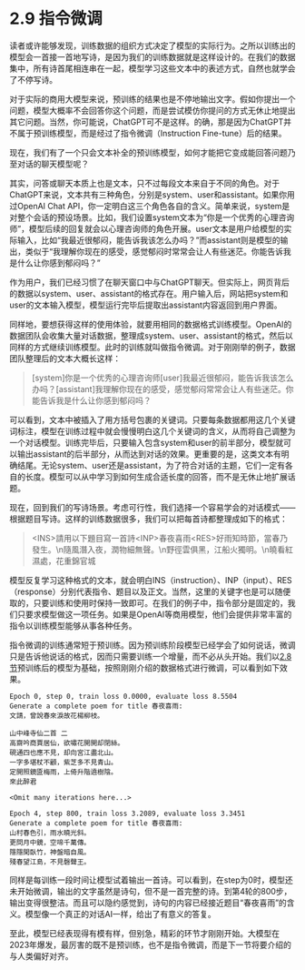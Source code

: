 # 2.9 指令微调

读者或许能够发现，训练数据的组织方式决定了模型的实际行为。之所以训练出的模型会一首接一首地写诗，是因为我们的训练数据就是这样设计的。在我们的数据集中，所有诗首尾相连串在一起，模型学习这些文本中的表述方式，自然也就学会了不停写诗。

对于实际的商用大模型来说，预训练的结果也是不停地输出文字。假如你提出一个问题，模型大概率不会回答你这个问题，而是尝试模仿你提问的方式无休止地提出其它问题。当然，你可能说，ChatGPT可不是这样。的确，那是因为ChatGPT并不属于预训练模型，而是经过了指令微调（Instruction Fine-tune）后的结果。

现在，我们有了一个只会文本补全的预训练模型，如何才能把它变成能回答问题乃至对话的聊天模型呢？

其实，问答或聊天本质上也是文本，只不过每段文本来自于不同的角色。对于ChatGPT来说，文本共有三种角色，分别是system、user和assistant。如果你用过OpenAI Chat API，你一定明白这三个角色各自的含义。简单来说，system是对整个会话的预设场景。比如，我们设置system文本为“你是一个优秀的心理咨询师”，模型后续的回复就会以心理咨询师的角色开展。user文本是用户给模型的实际输入，比如“我最近很郁闷，能告诉我该怎么办吗？”而assistant则是模型的输出，类似于“我理解你现在的感受，感觉郁闷时常常会让人有些迷茫。你能告诉我是什么让你感到郁闷吗？”

作为用户，我们已经习惯了在聊天窗口中与ChatGPT聊天。但实际上，网页背后的数据以system、user、assistant的格式存在。用户输入后，网站把system和user的文本输入模型，模型运行完毕后提取出assistant内容返回到用户界面。

同样地，要想获得这样的使用体验，就要用相同的数据格式训练模型。OpenAI的数据团队会收集大量对话数据，整理成system、user、assistant的格式，然后以同样的方式继续训练模型。此时的训练就叫做指令微调。对于刚刚举的例子，数据团队整理后的文本大概长这样：

> \[system]你是一个优秀的心理咨询师\[user]我最近很郁闷，能告诉我该怎么办吗？\[assistant]我理解你现在的感受，感觉郁闷常常会让人有些迷茫。你能告诉我是什么让你感到郁闷吗？

可以看到，文本中被插入了用方括号包裹的关键词。只要每条数据都用这几个关键词标注，模型在训练过程中就会慢慢明白这几个关键词的含义，从而将自己调整为一个对话模型。训练完毕后，只要输入包含system和user的前半部分，模型就可以输出assistant的后半部分，从而达到对话的效果。更重要的是，这类文本有明确结尾。无论system、user还是assistant，为了符合对话的主题，它们一定有各自的长度。模型可以从中学习到如何生成合适长度的回答，而不是无休止地扩展话题。

现在，回到我们的写诗场景。考虑可行性，我们选择一个容易学会的对话模式——根据题目写诗。这样的训练数据很多，我们可以把每首诗都整理成如下的格式：

> \<INS>請用以下題目寫一首詩\<INP>春夜喜雨\<RES>好雨知時節，當春乃發生。\n隨風潛入夜，潤物細無聲。\n野徑雲俱黑，江船火獨明。\n曉看紅濕處，花重錦官城

模型反复学习这种格式的文本，就会明白INS（instruction）、INP（input）、RES（response）分别代表指令、题目以及正文。当然，这里的关键字也是可以随便取的，只要训练和使用时保持一致即可。在我们的例子中，指令部分是固定的，我们只要求模型做这一项任务。如果是OpenAI等商用模型，他们会提供非常丰富的指令以训练模型能够从事各种任务。

指令微调的训练通常短于预训练。因为预训练阶段模型已经学会了如何说话，微调只是告诉他说话的格式，因而只需要训练一个增量，而不必从头开始。我们以[2.8节](2.8-yu-xun-lian.md)预训练后的模型为基础，按照刚刚介绍的数据格式进行微调，可以看到如下效果。

```
Epoch 0, step 0, train loss 0.0000, evaluate loss 8.5504
Generate a complete poem for title 春夜喜雨:
文請，曾說春來淚故花楊柳枝。

山中峰寺仙二首 二
高齋吟商賈居仙，欲嘯花開開却閉絲。
硯通四也應不見，却向宮江盡北山。
一字多堪杖不顧，紫芝多不見青山。
定開照鏡匳梅雨，上倚升階遶樹陰。
來此醉君

<Omit many iterations here...>

Epoch 4, step 800, train loss 3.2089, evaluate loss 3.3451
Generate a complete poem for title 春夜喜雨:
山村春色引，雨水曉光斜。
更問月中鏡，空啼千萬傳。
隱隱閑臥竹，神盤暗自風。
殘春望江島，不見磬聲王。
```

同样是每训练一段时间让模型试着输出一首诗。可以看到，在step为0时，模型还未开始微调，输出的文字虽然是诗句，但不是一首完整的诗。到第4轮的800步，输出变得很整洁。而且可以隐约感觉到，诗句的内容已经接近题目“春夜喜雨”的含义。模型像一个真正的对话AI一样，给出了有意义的答复。

至此，模型已经表现得有模有样，但别急，精彩的环节才刚刚开始。大模型在2023年爆发，最厉害的既不是预训练，也不是指令微调，而是下一节将要介绍的与人类偏好对齐。

